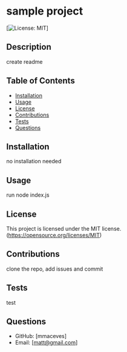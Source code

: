 # sample project
  [![License: MIT](https://img.shields.io/badge/License-MIT-yellow.svg)]
  ## Description
  create readme
  ## Table of Contents
  * [Installation](#installation)
  * [Usage](#usage)
  * [License](#license)
  * [Contributions](#contributions)
  * [Tests](#tests)
  * [Questions](#questions)
  
  ## Installation
  no installation needed
  ## Usage
  run node index.js
  ## License
  This project is licensed under the MIT license. (https://opensource.org/licenses/MIT)
  ## Contributions
  clone the repo, add issues and commit
  ## Tests
  test
  ## Questions
  * GitHub: [mmaceves]
  * Email: [matt@gmail.com]

